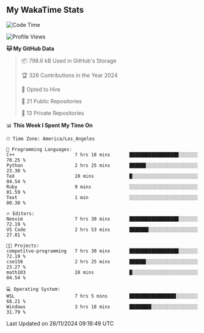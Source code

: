 ## My WakaTime Stats
<!--START_SECTION:waka-->
![Code Time](http://img.shields.io/badge/Code%20Time-170%20hrs%2025%20mins-blue)

![Profile Views](http://img.shields.io/badge/Profile%20Views-0-blue)

**🐱 My GitHub Data** 

> 📦 798.6 kB Used in GitHub's Storage 
 > 
> 🏆 326 Contributions in the Year 2024
 > 
> 💼 Opted to Hire
 > 
> 📜 21 Public Repositories 
 > 
> 🔑 13 Private Repositories 
 > 
📊 **This Week I Spent My Time On** 

```text
🕑︎ Time Zone: America/Los_Angeles

💬 Programming Languages: 
C++                      7 hrs 18 mins       ██████████████████░░░░░░░   70.25 % 
Python                   2 hrs 25 mins       ██████░░░░░░░░░░░░░░░░░░░   23.30 % 
TeX                      28 mins             █░░░░░░░░░░░░░░░░░░░░░░░░   04.54 % 
Ruby                     9 mins              ░░░░░░░░░░░░░░░░░░░░░░░░░   01.59 % 
Text                     1 min               ░░░░░░░░░░░░░░░░░░░░░░░░░   00.30 % 

🔥 Editors: 
Neovim                   7 hrs 30 mins       ██████████████████░░░░░░░   72.19 % 
VS Code                  2 hrs 53 mins       ███████░░░░░░░░░░░░░░░░░░   27.81 % 

🐱‍💻 Projects: 
competitve-programming   7 hrs 30 mins       ██████████████████░░░░░░░   72.19 % 
cse158                   2 hrs 25 mins       ██████░░░░░░░░░░░░░░░░░░░   23.27 % 
math103                  28 mins             █░░░░░░░░░░░░░░░░░░░░░░░░   04.54 % 

💻 Operating System: 
WSL                      7 hrs 5 mins        █████████████████░░░░░░░░   68.21 % 
Windows                  3 hrs 18 mins       ████████░░░░░░░░░░░░░░░░░   31.79 % 
```


 Last Updated on 28/11/2024 09:16:49 UTC
<!--END_SECTION:waka-->
